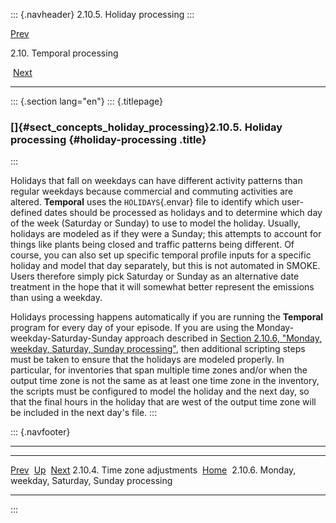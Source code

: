 ::: {.navheader}
2.10.5. Holiday processing
:::

[Prev](ch02s10s04.html) 

2.10. Temporal processing

 [Next](ch02s10s06.html)

------------------------------------------------------------------------

::: {.section lang="en"}
::: {.titlepage}
<div>

<div>

### []{#sect_concepts_holiday_processing}2.10.5. Holiday processing {#holiday-processing .title}

</div>

</div>
:::

Holidays that fall on weekdays can have different activity patterns than
regular weekdays because commercial and commuting activities are
altered. **Temporal** uses the `HOLIDAYS`{.envar} file to identify which
user-defined dates should be processed as holidays and to determine
which day of the week (Saturday or Sunday) to use to model the holiday.
Usually, holidays are modeled as if they were a Sunday; this attempts to
account for things like plants being closed and traffic patterns being
different. Of course, you can also set up specific temporal profile
inputs for a specific holiday and model that day separately, but this is
not automated in SMOKE. Users therefore simply pick Saturday or Sunday
as an alternative date treatment in the hope that it will somewhat
better represent the emissions than using a weekday.

Holidays processing happens automatically if you are running the
**Temporal** program for every day of your episode. If you are using the
Monday-weekday-Saturday-Sunday approach described in [Section 2.10.6,
"Monday, weekday, Saturday, Sunday
processing"](ch02s10s06.html "2.10.6. Monday, weekday, Saturday, Sunday processing"),
then additional scripting steps must be taken to ensure that the
holidays are modeled properly. In particular, for inventories that span
multiple time zones and/or when the output time zone is not the same as
at least one time zone in the inventory, the scripts must be configured
to model the holiday and the next day, so that the final hours in the
holiday that are west of the output time zone will be included in the
next day's file.
:::

::: {.navfooter}

------------------------------------------------------------------------

  -------------------------------- -------------------- -------------------------------------------------------
  [Prev](ch02s10s04.html)           [Up](ch02s10.html)                                  [Next](ch02s10s06.html)
  2.10.4. Time zone adjustments     [Home](index.html)     2.10.6. Monday, weekday, Saturday, Sunday processing
  -------------------------------- -------------------- -------------------------------------------------------
:::
